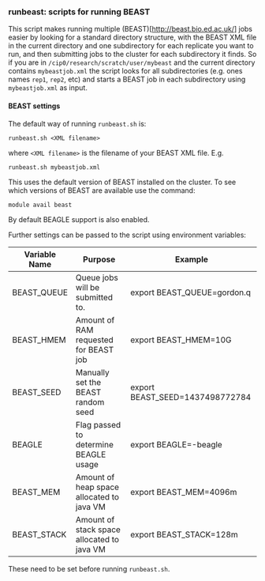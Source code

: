 ### runbeast: scripts for running BEAST

This script makes running multiple (BEAST)[http://beast.bio.ed.ac.uk/] jobs easier by looking
for a standard directory structure, with the BEAST XML file in the current directory and one
subdirectory for each replicate you want to run, and then submitting jobs to the cluster
for each subdirectory it finds. So if you are in `/cip0/research/scratch/user/mybeast`
and the current directory contains `mybeastjob.xml` the script looks for all
subdirectories (e.g. ones names `rep1`, `rep2`, etc) and starts a BEAST job
in each subdirectory using `mybeastjob.xml` as input.

#### BEAST settings

The default way of running `runbeast.sh` is:

    runbeast.sh <XML filename>

where `<XML filename>` is the filename of your BEAST XML file. E.g.

    runbeast.sh mybeastjob.xml

This uses the default version of BEAST installed on the cluster. To see which versions
of BEAST are available use the command:

    module avail beast

By default BEAGLE support is also enabled. 

Further settings can be passed to the script using environment variables:

| Variable Name | Purpose                                     | Example                            |
| --------------|---------------------------------------------|------------------------------------|
| BEAST\_QUEUE  | Queue jobs will be submitted to.            | export BEAST\_QUEUE=gordon.q       |
| BEAST\_HMEM   | Amount of RAM requested for BEAST job       | export BEAST\_HMEM=10G             |
| BEAST\_SEED   | Manually set the BEAST random seed          | export BEAST\_SEED=1437498772784   |
| BEAGLE        | Flag passed to determine BEAGLE usage       | export BEAGLE=-beagle              |
| BEAST\_MEM    | Amount of heap space allocated to java VM   | export BEAST\_MEM=4096m            |
| BEAST\_STACK  | Amount of stack space allocated to java VM  | export BEAST\_STACK=128m           |

These need to be set before running `runbeast.sh`.
